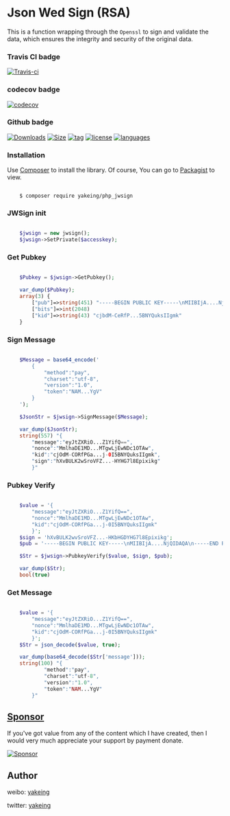 # Json Wed Sign (RSA)

This is a function wrapping through the `Openssl` to sign and validate the data, which ensures the integrity and security of the original data.

### Travis CI badge

[![Travis-ci](https://api.travis-ci.com/yakeing/php_jwsign.svg?branch=master)](https://travis-ci.com/yakeing/php_jwsign)

### codecov badge

[![codecov](https://codecov.io/gh/yakeing/php_jwsign/branch/master/graph/badge.svg)](https://codecov.io/gh/yakeing/php_jwsign)

### Github badge

[![Downloads](https://badging.now.sh/github/downloads/yakeing/php_jwsign?logo=github)](../../)
[![Size](https://badging.now.sh/github/size/yakeing/php_jwsign?logo=github)](src)
[![tag](https://badging.now.sh/github/tag/yakeing/php_jwsign?logo=github)](../../releases)
[![license](https://badging.now.sh/github/license/yakeing/php_jwsign?logo=github)](LICENSE)
[![languages](https://badging.now.sh/github/language/yakeing/php_jwsign?logo=github)](../../search?l=php)

### Installation

Use [Composer](https://getcomposer.org) to install the library.
Of course, You can go to [Packagist](https://packagist.org/packages/yakeing/php_jwsign) to view.

```

    $ composer require yakeing/php_jwsign

```

### JWSign init

```php

    $jwsign = new jwsign();
    $jwsign->SetPrivate($accesskey);

```

### Get Pubkey

```php

    $Pubkey = $jwsign->GetPubkey();

    var_dump($Pubkey);
    array(3) {
        ["pub"]=>string(451) "-----BEGIN PUBLIC KEY-----\nMIIBIjA....NjQIDAQA\n-----END PUBLIC KEY----"
        ["bits"]=>int(2048)
        ["kid"]=>string(43) "cjbdM-CeRfP...5BNYQuksIIgmk"
    }

```

### Sign Message

```php

    $Message = base64_encode('
        {
            "method":"pay",
            "charset":"utf-8",
            "version":"1.0",
            "token":"NAM...YgV"
        }
    ');

    $JsonStr = $jwsign->SignMessage($Message);

    var_dump($JsonStr);
    string(557) "{
        "message":"eyJtZXRiO...Z1YifQ==",
        "nonce":"MmlhaDE1MD...MTgwLjEwNDc1OTAw",
        "kid":"cjOdM-CORfPGa...j-0I5BNYQuksIIgmk",
        "sign":"hXvBULK2wSroVFZ...-HYHG7l8Epixikg"
        }"

```

### Pubkey Verify

```php

    $value = '{
        "message":"eyJtZXRiO...Z1YifQ==",
        "nonce":"MmlhaDE1MD...MTgwLjEwNDc1OTAw",
        "kid":"cjOdM-CORfPGa...j-0I5BNYQuksIIgmk"
        }';
    $sign = 'hXvBULK2wvSroVFZ...-HKbHGDYHG7l8Epixikg';
    $pub = '-----BEGIN PUBLIC KEY-----\nMIIBIjA....NjQIDAQA\n-----END PUBLIC KEY----';

    $Str = $jwsign->PubkeyVerify($value, $sign, $pub);

    var_dump($Str);
    bool(true)

```

### Get Message

```php

    $value = '{
        "message":"eyJtZXRiO...Z1YifQ==",
        "nonce":"MmlhaDE1MD...MTgwLjEwNDc1OTAw",
        "kid":"cjOdM-CORfPGa...j-0I5BNYQuksIIgmk"
        }';
    $Str = json_decode($value, true);

    var_dump(base64_decode($Str['message']));
    string(100) "{
            "method":"pay",
            "charset":"utf-8",
            "version":"1.0",
            "token":"NAM...YgV"
        }"

```

[Sponsor](https://github.com/yakeing/Documentation/blob/master/Sponsor/README.md)
---
If you've got value from any of the content which I have created, then I would very much appreciate your support by payment donate.

[![Sponsor](https://badging.now.sh/static/label/Sponsor/EA4AAA?logo=heart)](https://github.com/yakeing/Documentation/blob/master/Sponsor/README.md)

Author
---

weibo: [yakeing](https://weibo.com/yakeing)

twitter: [yakeing](https://twitter.com/yakeing)
